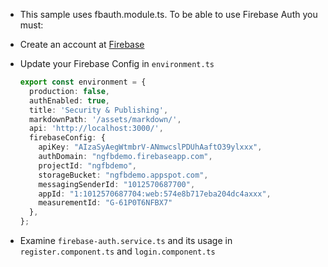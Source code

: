 - This sample uses fbauth.module.ts. To be able to use Firebase Auth you must:
- Create an account at [Firebase](https://firebase.google.com/)
- Update your Firebase Config in `environment.ts`

  ```typescript
  export const environment = {
    production: false,
    authEnabled: true,
    title: 'Security & Publishing',
    markdownPath: '/assets/markdown/',
    api: 'http://localhost:3000/',
    firebaseConfig: {
      apiKey: "AIzaSyAegWtmbrV-ANmwcslPDUhAaftO39ylxxx",
      authDomain: "ngfbdemo.firebaseapp.com",
      projectId: "ngfbdemo",
      storageBucket: "ngfbdemo.appspot.com",
      messagingSenderId: "1012570687700",
      appId: "1:1012570687704:web:574e8b717eba204dc4axxx",
      measurementId: "G-61P0T6NFBX7"
    },
  };
  ```

- Examine `firebase-auth.service.ts` and its usage in `register.component.ts` and `login.component.ts`
